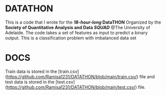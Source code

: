 # DATATHON
This is a code that I wrote for the **_18-hour-long_ DataTHON** Organized by the **Society of Quantitative Analysis and Data _SQUAD_** @The University of Adelaide.
The code takes a set of features as input to predict a binary output. This is a classification problem with imbalanced data set

# DOCS
Train data is stored in the [train.csv] (https://github.com/Ramisa1231/DATATHON/blob/main/train.csv/) file and test data is stored in the [test.csv] (https://github.com/Ramisa1231/DATATHON/blob/main/test.csv/) file.

